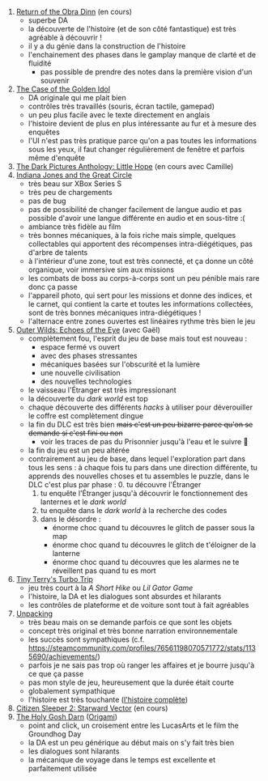 1. [Return of the Obra Dinn](https://store.steampowered.com/app/653530/Return_of_the_Obra_Dinn/) (en cours)
   - superbe DA
   - la découverte de l'histoire (et de son côté fantastique) est très agréable à découvrir !
   - il y a du génie dans la construction de l'histoire
   - l'enchainement des phases dans le gamplay manque de clarté et de fluidité
     - pas possible de prendre des notes dans la première vision d'un souvenir
1. [The Case of the Golden Idol](https://en.wikipedia.org/wiki/The_Case_of_the_Golden_Idol)
   - DA originale qui me plait bien
   - contrôles très travaillés (souris, écran tactile, gamepad)
   - un peu plus facile avec le texte directement en anglais
   - l'histoire devient de plus en plus intéressante au fur et à mesure des enquêtes
   - l'UI n'est pas très pratique parce qu'on a pas toutes les informations sous les yeux, il faut changer régulièrement de fenêtre et parfois même d'enquête
1. [The Dark Pictures Anthology: Little Hope](https://en.wikipedia.org/wiki/The_Dark_Pictures_Anthology:_Little_Hope)  (en cours avec Camille)
1. [Indiana Jones and the Great Circle](https://en.wikipedia.org/wiki/Indiana_Jones_and_the_Great_Circle)
   - très beau sur XBox Series S
   - très peu de chargements
   - pas de bug
   - pas de possibilité de changer facilement de langue audio et pas possible d'avoir une langue différente en audio et en sous-titre :(
   - ambiance très fidèle au film
   - très bonnes mécaniques, à la fois riche mais simple, quelques collectables qui apportent des récompenses intra-diégétiques, pas d'arbre de talents
   - à l'intérieur d'une zone, tout est très connecté, et ça donne un côté organique, voir immersive sim aux missions
   - les combats de boss au corps-à-corps sont un peu pénible mais rare donc ça passe
   - l'appareil photo, qui sert pour les missions et donne des indices, et le carnet, qui contient la carte et toutes les informations collectées, sont de très bonnes mécaniques intra-diégétiques !
   - l'alternace entre zones ouvertes est linéaires rythme très bien le jeu
1. [Outer Wilds: Echoes of the Eye](https://opencritic.com/game/12034/outer-wilds-echoes-of-the-eye) (avec Gaël)
   - complètement fou, l'esprit du jeu de base mais tout est nouveau :
      - espace fermé vs ouvert
      - avec des phases stressantes
      - mécaniques basées sur l'obscurité et la lumière
      - une nouvelle civilisation
      - des nouvelles technologies
   - le vaisseau l'Étranger est très impressionant
   - la découverte du _dark world_ est top
   - chaque découverte des différents _hacks_ à utiliser pour déverouiller le coffre est complètement dingue
   - la fin du DLC est très bien ~~mais c'est un peu bizarre parce qu'on se demande si c'est fini ou non~~
      - voir les traces de pas du Prisonnier jusqu'à l'eau et le suivre 🥲
   - la fin du jeu est un peu altérée
   - contrairement au jeu de base, dans lequel l'exploration part dans tous les sens : à chaque fois tu pars dans une direction différente, tu apprends des nouvelles choses et tu assembles le puzzle, dans le DLC c'est plus par phase :
      0. tu découvre l'Étranger
      1. tu enquête l'Étranger jusqu'à découvrir le fonctionnement des lanternes et le _dark world_
      2. tu enquête dans le _dark world_ à la recherche des codes
      3. dans le désordre :
         - énorme choc quand tu découvres le glitch de passer sous la map
         - énorme choc quand tu découvres le glitch de t'éloigner de la lanterne
         - énorme choc quand tu découvres que les alarmes ne te réveillent pas quand tu es mort
1. [Tiny Terry's Turbo Trip](https://superraregames.com/pages/tiny-terry-turbo-trip)
   - jeu très court à la _A Short Hike_ ou _Lil Gator Game_
   - l'histoire, la DA et les dialogues sont absurdes et hilarants
   - les contrôles de plateforme et de voiture sont tout à fait agréables
1. [Unpacking](https://en.wikipedia.org/wiki/Unpacking_(video_game))
   - très beau mais on se demande parfois ce que sont les objets
   - concept très original et très bonne narration environnementale
   - les succès sont sympathiques (c.f. https://steamcommunity.com/profiles/76561198070571772/stats/1135690/achievements/)
   - parfois je ne sais pas trop où ranger les affaires et je bourre jusqu'à ce que ça passe
   - pas mon style de jeu, heureusement que la durée était courte
   - globalement sympathique
   - l'histoire est très touchante ([l'histoire complète](https://screenrant.com/unpacking-full-story-ending-each-year-what-happens/))
1. [Citizen Sleeper 2: Starward Vector](https://en.wikipedia.org/wiki/Citizen_Sleeper_2:_Starward_Vector) (en cours)
1. [The Holy Gosh Darn](https://store.steampowered.com/app/1466230/The_Holy_Gosh_Darn/) ([Origami](https://www.youtube.com/watch?v=ugX5Xy0kAV0&t=859s))
   - point and click, un croisement entre les LucasArts et le film the Groundhog Day
   - la DA est un peu générique au début mais on s'y fait très bien
   - les dialogues sont hilarants
   - la mécanique de voyage dans le temps est excellente et parfaitement utilisée
